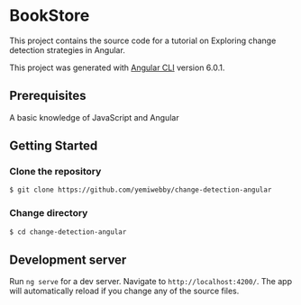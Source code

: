 # BookStore

This project contains the source code for a tutorial on Exploring change detection strategies in Angular.


This project was generated with [Angular CLI](https://github.com/angular/angular-cli) version 6.0.1.


## Prerequisites
A basic knowledge of JavaScript and Angular 


## Getting Started

### Clone the repository
```bash
$ git clone https://github.com/yemiwebby/change-detection-angular
```

### Change directory
```bash
$ cd change-detection-angular
```

## Development server

Run `ng serve` for a dev server. Navigate to `http://localhost:4200/`. The app will automatically reload if you change any of the source files.